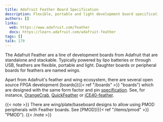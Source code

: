 ```yaml
---
title: Adafruit Feather Board Specification
description: Flexible, portable and light development board specification
authors: []
links:
  web: https://www.adafruit.com/feather
  docs: https://learn.adafruit.com/adafruit-feather
tags: []
talk: 179
---
```


The Adafruit Feather are a line of development boards from Adafruit that are standalone and stackable. Typically powered by lipo batteries or through USB, feathers are flexible, portable and light. Daughter boards or peripheral boards for feathers are named *wings*.

Apart from Adafruit's feather and wing ecosystem, there are several open source FPGA development [boards]({{< ref "/boards" >}} "boards") which are designed with the same form factor and pin [specification](https://learn.adafruit.com/adafruit-feather/feather-specification). See, for instance, [OrangeCrab](https://github.com/hdl/constraints/tree/main/board/OrangeCrab), [QuickFeather](https://github.com/hdl/constraints/blob/main/board/.todo/QuickFeather.yml) or [iCE40-feather](https://github.com/hdl/constraints/blob/main/board/.todo/iCE40-feather-r0.2.yml).

{{< note >}}
There are wing/plate/baseboard designs to allow using PMOD peripherals with Feather boards. See [PMOD]({{< ref "/items/pmod" >}} "PMOD").
{{< /note >}}
